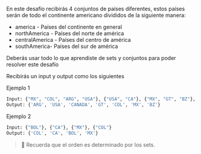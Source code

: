 En este desafío recibirás 4 conjuntos de países diferentes, estos países serán de todo el continente americano divididos de la siguiente manera:

- america - Países del continente en general
- northAmerica - Países del norte de américa
- centralAmerica - Países del centro de américa
- southAmerica- Países del sur de américa

Deberás usar todo lo que aprendiste de sets y conjuntos para poder resolver este desafío

Recibirás un input y output como los siguientes

Ejemplo 1

```py
Input: {"MX", "COL", "ARG", "USA"}, {"USA", "CA"}, {"MX", "GT", "BZ"}, {"COL", "BZ", "ARG"}
Output: {'ARG', 'USA', 'CANADA', 'GT', 'COL', 'MX', 'BZ'}
```

Ejemplo 2

```py
Input: {"BOL"}, {"CA"}, {"MX"}, {"COL"}
Output: {'COL', 'CA', 'BOL', 'MX'}
```

> 👀 Recuerda que el orden es determinado por los sets.
